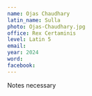 ```yaml
---
name: Ojas Chaudhary
latin_name: Sulla
photo: Ojas-Chaudhary.jpg
office: Rex Certaminis
level: Latin 5
email: 
year: 2024
word: 
facebook: 
---
```


Notes necessary